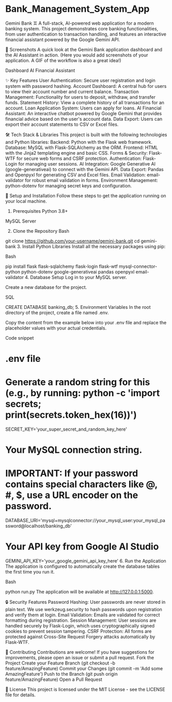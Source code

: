 # Bank_Management_System_App
Gemini Bank ♊
A full-stack, AI-powered web application for a modern banking system. This project demonstrates core banking functionalities, from user authentication to transaction handling, and features an interactive financial assistant powered by the Google Gemini API.

📸 Screenshots
A quick look at the Gemini Bank application dashboard and the AI Assistant in action.
(Here you would add screenshots of your application. A GIF of the workflow is also a great idea!)

Dashboard
AI Financial Assistant

✨ Key Features
User Authentication: Secure user registration and login system with password hashing.
Account Dashboard: A central hub for users to view their account number and current balance.
Transaction Management: Functionality for users to deposit, withdraw, and transfer funds.
Statement History: View a complete history of all transactions for an account.
Loan Application System: Users can apply for loans.
AI Financial Assistant: An interactive chatbot powered by Google Gemini that provides financial advice based on the user's account data.
Data Export: Users can export their account statements to CSV or Excel files.

🛠️ Tech Stack & Libraries
This project is built with the following technologies and Python libraries:
Backend: Python with the Flask web framework.
Database: MySQL with Flask-SQLAlchemy as the ORM.
Frontend: HTML with the Jinja2 templating engine and basic CSS.
Forms & Security: Flask-WTF for secure web forms and CSRF protection.
Authentication: Flask-Login for managing user sessions.
AI Integration: Google Generative AI (google-generativeai) to connect with the Gemini API.
Data Export: Pandas and Openpyxl for generating CSV and Excel files.
Email Validation: email-validator for robust email validation in forms.
Environment Management: python-dotenv for managing secret keys and configuration.

🚀 Setup and Installation
Follow these steps to get the application running on your local machine.

1. Prerequisites
Python 3.8+

MySQL Server

2. Clone the Repository
Bash

git clone https://github.com/your-username/gemini-bank.git
cd gemini-bank
3. Install Python Libraries
Install all the necessary packages using pip:

Bash

pip install flask flask-sqlalchemy flask-login flask-wtf mysql-connector-python python-dotenv google-generativeai pandas openpyxl email-validator
4. Database Setup
Log in to your MySQL server.

Create a new database for the project.

SQL

CREATE DATABASE banking_db;
5. Environment Variables
In the root directory of the project, create a file named .env.

Copy the content from the example below into your .env file and replace the placeholder values with your actual credentials.

Code snippet

# .env file

# Generate a random string for this (e.g., by running: python -c 'import secrets; print(secrets.token_hex(16))')
SECRET_KEY='your_super_secret_and_random_key_here'

# Your MySQL connection string.
# IMPORTANT: If your password contains special characters like @, #, $, use a URL encoder on the password.
DATABASE_URI='mysql+mysqlconnector://your_mysql_user:your_mysql_password@localhost/banking_db'

# Your API key from Google AI Studio
GEMINI_API_KEY='your_google_gemini_api_key_here'
6. Run the Application
The application is configured to automatically create the database tables the first time you run it.

Bash

python run.py
The application will be available at http://127.0.0.1:5000.

🔒 Security Features
Password Hashing: User passwords are never stored in plain text. We use werkzeug.security to hash passwords upon registration and verify them at login.
Email Validation: Emails are validated for correct formatting during registration.
Session Management: User sessions are handled securely by Flask-Login, which uses cryptographically signed cookies to prevent session tampering.
CSRF Protection: All forms are protected against Cross-Site Request Forgery attacks automatically by Flask-WTF.

🤝 Contributing
Contributions are welcome! If you have suggestions for improvements, please open an issue or submit a pull request.
Fork the Project
Create your Feature Branch (git checkout -b feature/AmazingFeature)
Commit your Changes (git commit -m 'Add some AmazingFeature')
Push to the Branch (git push origin feature/AmazingFeature)
Open a Pull Request

📜 License
This project is licensed under the MIT License - see the LICENSE file for details.
